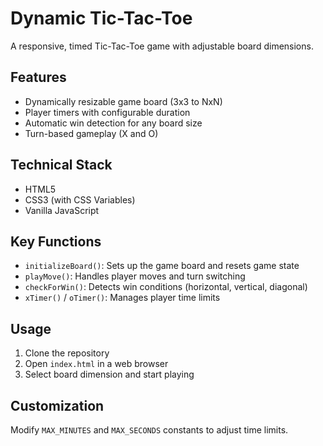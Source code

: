 # Dynamic Tic-Tac-Toe

A responsive, timed Tic-Tac-Toe game with adjustable board dimensions.

## Features

- Dynamically resizable game board (3x3 to NxN)
- Player timers with configurable duration
- Automatic win detection for any board size
- Turn-based gameplay (X and O)

## Technical Stack

- HTML5
- CSS3 (with CSS Variables)
- Vanilla JavaScript

## Key Functions

- `initializeBoard()`: Sets up the game board and resets game state
- `playMove()`: Handles player moves and turn switching
- `checkForWin()`: Detects win conditions (horizontal, vertical, diagonal)
- `xTimer()` / `oTimer()`: Manages player time limits

## Usage

1. Clone the repository
2. Open `index.html` in a web browser
3. Select board dimension and start playing

## Customization

Modify `MAX_MINUTES` and `MAX_SECONDS` constants to adjust time limits.
